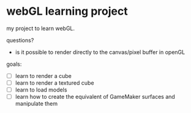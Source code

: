 # webGL learning project
 
my project to learn webGL.

questions?
 - is it possible to render directly to the canvas/pixel buffer in openGL

goals:
 - [ ] learn to render a cube
 - [ ] learn to render a textured cube
 - [ ] learn to load models
 - [ ] learn how to create the equivalent of GameMaker surfaces and manipulate them